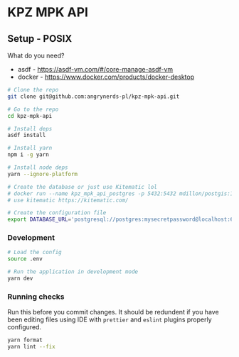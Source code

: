 # KPZ MPK API

## Setup - POSIX

What do you need?

- asdf - https://asdf-vm.com/#/core-manage-asdf-vm
- docker - https://www.docker.com/products/docker-desktop


```sh
# Clone the repo
git clone git@github.com:angrynerds-pl/kpz-mpk-api.git

# Go to the repo
cd kpz-mpk-api

# Install deps
asdf install

# Install yarn
npm i -g yarn

# Install node deps
yarn --ignore-platform

# Create the database or just use Kitematic lol
# docker run --name kpz_mpk_api_postgres -p 5432:5432 mdillon/postgis:11
# use kitematic https://kitematic.com/

# Create the configuration file
export DATABASE_URL='postgresql://postgres:mysecretpassword@localhost:6969/postgres' > .env
```

### Development

```sh
# Load the config
source .env

# Run the application in development mode
yarn dev
```

### Running checks

Run this before you commit changes. It should be redundent if you have been editing files using IDE with `prettier` and `eslint` plugins properly configured.

```sh
yarn format
yarn lint --fix
```
